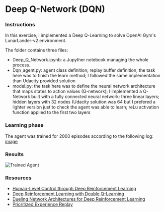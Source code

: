 [//]: # (Image References)

[image1]: https://user-images.githubusercontent.com/10624937/42135612-cbff24aa-7d12-11e8-9b6c-2b41e64b3bb0.gif "Trained Agent"

# Deep Q-Network (DQN)

### Instructions

In this exercise, I implemented a Deep Q-Learning to solve OpenAI Gym's LunarLander-v2 environment.

The folder contains three files:
+	Deep_Q_Network.ipynb: a Jupyther notebook managing the whole process.
+	Dqn_agent.py: agent class definition; replay buffer definition; the task here was to finish the learn method; I followed the same implementation than Udacity provided solution
+	model.py: the task here was to define the neural network architecture that maps states to action values (Q-network); I implemented a Q-Network built with a fully connected neural network: three linear layers; hidden layers with 32 nodes (Udacity solution was 64 but I prefered a lighter version just to check the agent was able to learn; reLu activation function applied to the first two layers

### Learning phase
The agent was trained for 2000 episodes according to the following log:
[image]("Agent-DQN-32nodes-2k_episodes.png")

### Results

![Trained Agent][image1]

### Resources

- [Human-Level Control through Deep Reinforcement Learning](https://storage.googleapis.com/deepmind-media/dqn/DQNNaturePaper.pdf)
- [Deep Reinforcement Learning with Double Q-Learning](https://arxiv.org/abs/1509.06461)
- [Dueling Network Architectures for Deep Reinforcement Learning](https://arxiv.org/abs/1511.06581)
- [Prioritized Experience Replay](https://arxiv.org/abs/1511.05952)
